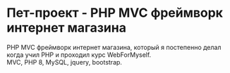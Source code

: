 # Пет-проект - PHP MVC фреймворк интернет магазина

PHP MVC фреймворк интернет магазина, который я постепенно делал когда учил PHP и проходил курс WebForMyself.  
MVC, PHP 8, MySQL, jquery, bootstrap.